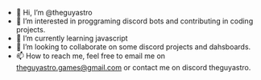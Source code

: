 - 👋 Hi, I’m @theguyastro
- 👀 I’m interested in proggraming discord bots and contributing in coding projects.
- 🌱 I’m currently learning javascript
- 💞️ I’m looking to collaborate on some discord projects and dahsboards.
- 📫 How to reach me, feel free to email me on theguyastro.games@gmail.com or contact me on discord theguyastro.

<!---
theguyastro/theguyastro is a ✨ special ✨ repository because its `README.md` (this file) appears on your GitHub profile.
You can click the Preview link to take a look at your changes.
--->
